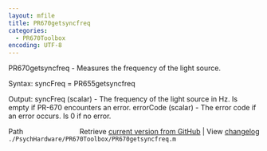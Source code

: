 ```yaml
---
layout: mfile
title: PR670getsyncfreq
categories:
  - PR670Toolbox
encoding: UTF-8
---
```


PR670getsyncfreq - Measures the frequency of the light source.

Syntax:
syncFreq = PR655getsyncfreq

Output:
syncFreq \(scalar\) - The frequency of the light source in Hz.  Is empty if
    PR-670 encounters an error.
errorCode \(scalar\) - The error code if an error occurs.  Is 0 if no
    error.


<div class="code_header" style="text-align:right;">
  <span style="float:left;">Path&nbsp;&nbsp;</span> <span class="counter">Retrieve <a href=
  "https://raw.github.com/Psychtoolbox-3/Psychtoolbox-3/beta/./PsychHardware/PR670Toolbox/PR670getsyncfreq.m">current version from GitHub</a> | View <a href=
  "https://github.com/Psychtoolbox-3/Psychtoolbox-3/commits/beta/./PsychHardware/PR670Toolbox/PR670getsyncfreq.m">changelog</a></span>
</div>
<div class="code">
  <code>./PsychHardware/PR670Toolbox/PR670getsyncfreq.m</code>
</div>
